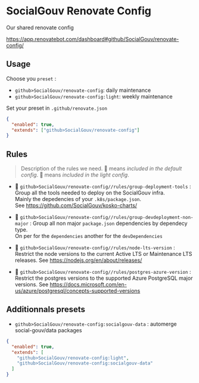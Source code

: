 # SocialGouv Renovate Config

Our shared renovate config

https://app.renovatebot.com/dashboard#github/SocialGouv/renovate-config/

## Usage

Choose you `preset` :

- `github>SocialGouv/renovate-config`: daily maintenance
- `github>SocialGouv/renovate-config:light`: weekly maintenance

Set your preset in `.github/renovate.json`

```json
{
  "enabled": true,
  "extends": ["github>SocialGouv/renovate-config"]
}
```

## Rules

> Description of the rules we need.
> :handshake: means _included in the default config_.
> :sloth: means _included in the light config_.

- :handshake: `github>SocialGouv/renovate-config//rules/group-deployment-tools` :
  Group all the tools needed to deploy on the SocialGouv infra.  
  Mainly the depedencies of your `.k8s/package.json`.  
  See https://github.com/SocialGouv/kosko-charts/

- :sloth: `github>SocialGouv/renovate-config//rules/group-devdeployment-non-major` :
  Group all non major `package.json` dependencies by dependecy type.  
  On per for the `dependencies` another for the `devDependencies`

- :handshake: `github>SocialGouv/renovate-config//rules/node-lts-version` :
  Restrict the node versions to the current Active LTS or Maintenance LTS releases.
  See https://nodejs.org/en/about/releases/

- :handshake: `github>SocialGouv/renovate-config//rules/postgres-azure-version` :
  Restrict the postgres versions to the supported Azure PostgreSQL major versions.
  See https://docs.microsoft.com/en-us/azure/postgresql/concepts-supported-versions

## Additionnals presets

- `github>SocialGouv/renovate-config:socialgouv-data` : automerge social-gouv/data packages

```json
{
  "enabled": true,
  "extends": [
    "github>SocialGouv/renovate-config:light",
    "github>SocialGouv/renovate-config:socialgouv-data"
  ]
}
```
